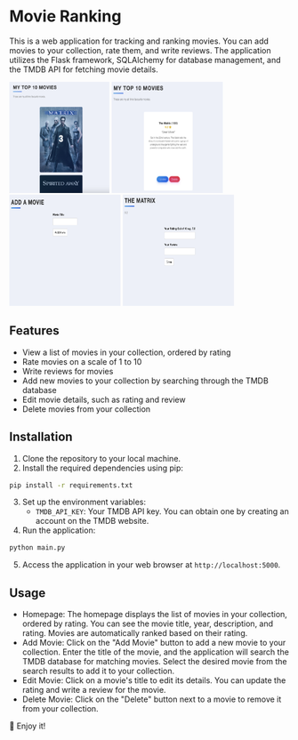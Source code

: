 # Movie Ranking

This is a web application for tracking and ranking movies. You can add movies to your collection, rate them, and write reviews. The application utilizes the Flask framework, SQLAlchemy for database management, and the TMDB API for fetching movie details.

<img src="images/home.png" style="width: 180px; height: 200px;"> <img src="images/edit.png" style="width: 200px; height: 200px;"> <img src="images/add.png" style="width: 200px; height: 200px;"> <img src="images/update.png" style="width: 200px; height: 200px;">

## Features

- View a list of movies in your collection, ordered by rating
- Rate movies on a scale of 1 to 10
- Write reviews for movies
- Add new movies to your collection by searching through the TMDB database
- Edit movie details, such as rating and review
- Delete movies from your collection

## Installation

1. Clone the repository to your local machine.
2. Install the required dependencies using pip:

```bash
pip install -r requirements.txt
```

3. Set up the environment variables:
   - `TMDB_API_KEY`: Your TMDB API key. You can obtain one by creating an account on the TMDB website.
4. Run the application:

```bash
python main.py
```

5. Access the application in your web browser at `http://localhost:5000`.

## Usage

- Homepage: The homepage displays the list of movies in your collection, ordered by rating. You can see the movie title, year, description, and rating. Movies are automatically ranked based on their rating.
- Add Movie: Click on the "Add Movie" button to add a new movie to your collection. Enter the title of the movie, and the application will search the TMDB database for matching movies. Select the desired movie from the search results to add it to your collection.
- Edit Movie: Click on a movie's title to edit its details. You can update the rating and write a review for the movie.
- Delete Movie: Click on the "Delete" button next to a movie to remove it from your collection.

🎇 Enjoy it!
